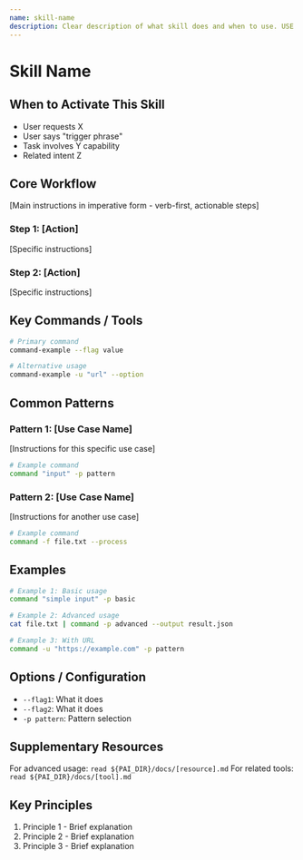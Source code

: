 ```yaml
---
name: skill-name
description: Clear description of what skill does and when to use. USE WHEN user says 'trigger phrase', 'another phrase', or requests this capability.
---
```


# Skill Name

## When to Activate This Skill
- User requests X
- User says "trigger phrase"
- Task involves Y capability
- Related intent Z

## Core Workflow

[Main instructions in imperative form - verb-first, actionable steps]

### Step 1: [Action]
[Specific instructions]

### Step 2: [Action]
[Specific instructions]

## Key Commands / Tools

```bash
# Primary command
command-example --flag value

# Alternative usage
command-example -u "url" --option
```

## Common Patterns

### Pattern 1: [Use Case Name]
[Instructions for this specific use case]

```bash
# Example command
command "input" -p pattern
```

### Pattern 2: [Use Case Name]
[Instructions for another use case]

```bash
# Example command
command -f file.txt --process
```

## Examples

```bash
# Example 1: Basic usage
command "simple input" -p basic

# Example 2: Advanced usage
cat file.txt | command -p advanced --output result.json

# Example 3: With URL
command -u "https://example.com" -p pattern
```

## Options / Configuration

- `--flag1`: What it does
- `--flag2`: What it does
- `-p pattern`: Pattern selection

## Supplementary Resources

For advanced usage: `read ${PAI_DIR}/docs/[resource].md`
For related tools: `read ${PAI_DIR}/docs/[tool].md`

## Key Principles

1. Principle 1 - Brief explanation
2. Principle 2 - Brief explanation
3. Principle 3 - Brief explanation
